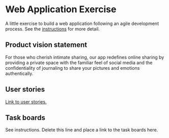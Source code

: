 # Web Application Exercise

A little exercise to build a web application following an agile development process. See the [instructions](instructions.md) for more detail.

## Product vision statement

For those who cherish intimate sharing, our app redefines online sharing by providing a private space with the familiar feel of social media and the confidentiality of journaling to share your pictures and emotions authentically.

## User stories

[Link to user stories.](https://github.com/software-students-spring2024/2-web-app-exercise-team_8/issues)

## Task boards

See instructions. Delete this line and place a link to the task boards here.
